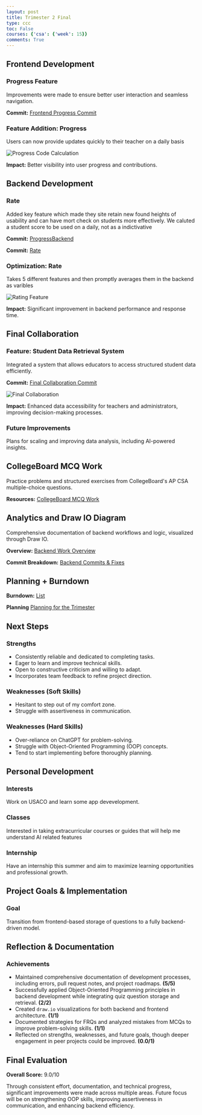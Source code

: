 ```yaml
---
layout: post
title: Trimester 2 Final
type: ccc
toc: False
courses: {'csa': {'week': 15}}
comments: True
---
```

<html lang="en">
<body>
        <div class="section">
            <h2>Frontend Development</h2>
            <div class="sub-section">
                <h3>Progress Feature</h3>
                <p>Improvements were made to ensure better user interaction and seamless navigation.</p>
                <p><strong>Commit:</strong> <a href="https://github.com/CSA-Coders-2025/CSA_Combined_Frontend_Fork/commit/1be023fac0d4672236c9c32f7dc93884544fc427">Frontend Progress Commit</a></p>
                <h3>Feature Addition: Progress</h3>
                <p>Users can now provide updates quickly to their teacher on a daily basis</p>
                <img src="https://github.com/user-attachments/assets/d6232221-080d-4011-b41a-51e42acb3665" alt="Progress Code Calculation">
                <p><strong>Impact:</strong> Better visibility into user progress and contributions.</p>
            </div>
        </div>
        <div class="section">
            <h2>Backend Development</h2>
            <div class="sub-section">
                <h3>Rate </h3>
                <p>Added key feature which made they site retain new found heights of usability and can have mort check on students more effectively. We caluted a student score to be used on a daily, not as a indictivative </p>
                <p><strong>Commit:</strong> <a href="https://github.com/CSA-Coders-2025/CSA_Combined_Backend_Fork/commit/6c8c3630f7b738fe1d2380bee6cb34f3a258f508">ProgressBackend</a></p>
                <p><strong>Commit:</strong> <a href="https://github.com/CSA-Coders-2025/CSA_Combined_Backend_Fork/commit/842823276d1260a7f749d7e155b417e737767d41">Rate</a></p>
                <h3>Optimization: Rate</h3>
                <p>Takes 5 different features and then promptly averages them in the backend as varibles</p>
                <img src="https://github.com/user-attachments/assets/268e7d7a-01dd-4ee9-b538-e697b4fc67cd" alt="Rating Feature">
                <p><strong>Impact:</strong> Significant improvement in backend performance and response time.</p>
            </div>
        </div>
        <div class="section">
            <h2>Final Collaboration</h2>
            <div class="sub-section">
                <h3>Feature: Student Data Retrieval System</h3>
                <p>Integrated a system that allows educators to access structured student data efficiently.</p>
                <p><strong>Commit:</strong> <a href="https://github.com/CSA-Coders-2025/CSA_Combined_Backend_Fork/commit/bb008c5d014f18849423170dec5c7a4ec35c3bb6">Final Collaboration Commit</a></p>
                <img src="https://github.com/user-attachments/assets/3e275935-f56e-4382-8b37-82c30e794dfc" alt="Final Collaboration">
                <p><strong>Impact:</strong> Enhanced data accessibility for teachers and administrators, improving decision-making processes.</p>
                <h3>Future Improvements</h3>
                <p>Plans for scaling and improving data analysis, including AI-powered insights.</p>
            </div>
        </div>
        <div class="section">
            <h2>CollegeBoard MCQ Work</h2>
            <div class="sub-section">
                <p>Practice problems and structured exercises from CollegeBoard's AP CSA multiple-choice questions.</p>
                <p><strong>Resources:</strong> <a href="https://github.com/SrinivasNampalli/SRINIVCSA/issues/17">CollegeBoard MCQ Work</a></p>
            </div>
        </div>
        <div class="section">
            <h2>Analytics and Draw IO Diagram</h2>
            <div class="sub-section">
                <p>Comprehensive documentation of backend workflows and logic, visualized through Draw IO.</p>
                <p><strong>Overview:</strong> <a href="https://github.com/user-attachments/assets/922c256b-32f5-4f8b-8ee1-00207a96e6be">Backend Work Overview</a></p>
                <p><strong>Commit Breakdown:</strong> <a href="https://github.com/user-attachments/assets/0576300a-e5c0-4fff-ab9c-14f37e221d87">Backend Commits & Fixes</a></p>
            </div>
        </div>
        <div class="section">
            <h2>Planning + Burndown</h2>
            <div class="sub-section">
                <p></p>
                <p><strong>Burndown:</strong> <a href="https://github.com/SrinivasNampalli/SRINIVCSA/issues/15">List</a></p>
                <p><strong>Planning</strong> <a href="https://srinivasnampalli.github.io/SRINIVCSA/2025/01/11/planning.html">Planning for the Trimester</a></p>
            </div>
        </div>
         <div class="section">
            <h2>Next Steps</h2>
            <div class="sub-section">
                <h3>Strengths</h3>
                <ul>
                    <li>Consistently reliable and dedicated to completing tasks.</li>
                    <li>Eager to learn and improve technical skills.</li>
                    <li>Open to constructive criticism and willing to adapt.</li>
                    <li>Incorporates team feedback to refine project direction.</li>
                </ul>
                <h3>Weaknesses (Soft Skills)</h3>
                <ul>
                    <li>Hesitant to step out of my comfort zone.</li>
                    <li>Struggle with assertiveness in communication.</li>
                </ul>
                <h3>Weaknesses (Hard Skills)</h3>
                <ul>
                    <li>Over-reliance on ChatGPT for problem-solving.</li>
                    <li>Struggle with Object-Oriented Programming (OOP) concepts.</li>
                    <li>Tend to start implementing before thoroughly planning.</li>
                </ul>
            </div>
        </div>
        <div class="section">
            <h2>Personal Development</h2>
            <div class="sub-section">
                <h3>Interests</h3>
                <p>Work on USACO and learn some app devevelopment.</p>
                <h3>Classes</h3>
                <p>Interested in taking extracurricular courses or guides that will help me understand AI related features </p>
                <h3>Internship</h3>
                <p>Have an internship this summer and aim to maximize learning opportunities and professional growth.</p>
            </div>
        </div>
        <div class="section">
            <h2>Project Goals & Implementation</h2>
            <div class="sub-section">
                <h3>Goal</h3>
                <p>Transition from frontend-based storage of questions to a fully backend-driven model.</p>
            </div>
        </div>
        <div class="section">
            <h2>Reflection & Documentation</h2>
            <div class="sub-section">
                <h3>Achievements</h3>
                <ul>
                    <li>Maintained comprehensive documentation of development processes, including errors, pull request notes, and project roadmaps. <strong>(5/5)</strong></li>
                    <li>Successfully applied Object-Oriented Programming principles in backend development while integrating quiz question storage and retrieval. <strong>(2/2)</strong></li>
                    <li>Created <code>draw.io</code> visualizations for both backend and frontend architecture. <strong>(1/1)</strong></li>
                    <li>Documented strategies for FRQs and analyzed mistakes from MCQs to improve problem-solving skills. <strong>(1/1)</strong></li>
                    <li>Reflected on strengths, weaknesses, and future goals, though deeper engagement in peer projects could be improved. <strong>(0.0/1)</strong></li>
                </ul>
            </div>
        </div>
        <div class="section">
            <h2>Final Evaluation</h2>
            <p><strong>Overall Score:</strong> <span class="highlight">9.0/10</span></p>
            <p>Through consistent effort, documentation, and technical progress, significant improvements were made across multiple areas. Future focus will be on strengthening OOP skills, improving assertiveness in communication, and enhancing backend efficiency.</p>
        </div>
</body>
</html>




 